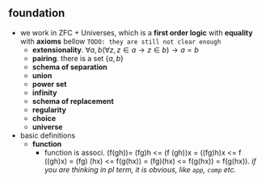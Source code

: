 
## foundation

* we work in ZFC + Universes, which is a **first order logic** with **equality** with **axioms** bellow `TODO: they are still not clear enough`
	* **extensionality**. $\forall a, b (\forall z, z \in a \to z \in b) \to a =b$
	* **pairing**. there is a set $\{a, b\}$
	* **schema of separation**
	* **union**
	* **power set**
	* **infinity**
	* **schema of replacement**
	* **regularity**
	* **choice**
	* **universe**
* basic definitions
	* **function**
		* function is associ. (f(gh))= (fg)h <= (f (gh))x = ((fg)h)x <= f ((gh)x) = (fg) (hx) <= f(g(hx)) = (fg)(hx) <= f(g(hx)) = f(g(hx)). *if you are thinking in pl term, it is obvious, like `app`, `comp` etc.*